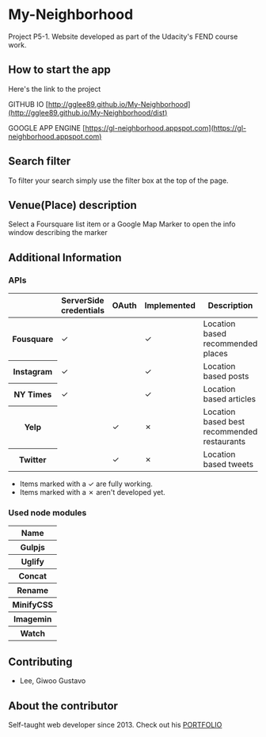 
# My-Neighborhood

Project P5-1. Website developed as part of the Udacity's FEND course work.


## How to start the app

Here's the link to the project

GITHUB IO
[http://gglee89.github.io/My-Neighborhood](http://gglee89.github.io/My-Neighborhood/dist)

GOOGLE APP ENGINE
[https://gl-neighborhood.appspot.com](https://gl-neighborhood.appspot.com)


## Search filter

To filter your search simply use the filter box at the top of the page.


## Venue(Place) description

Select a Foursquare list item or a Google Map Marker to open the info window describing the marker


## Additional Information

### APIs

<table>
	<thead>
		<tr>
			<th></th>
			<th>ServerSide credentials</th>
			<th>OAuth</th>
			<th>Implemented</th>
			<th>Description</th>
		</tr>
	</thead>
	<tbody>
		<tr>
			<th>Fousquare</th>
			<td>&#10003;</td>
			<td></td>
			<td>&#10003;</td>
			<td>Location based recommended places</td>
		</tr>	
		<tr>
                        <th>Instagram</th>
                        <td>&#10003;</td>
                        <td></td>
                        <td>&#10003;</td>
                        <td>Location based posts</td>
                </tr>
		<tr>
                        <th>NY Times</th>
                        <td>&#10003;</td>
                        <td></td>
                        <td>&#10003;</td>
                        <td>Location based articles</td>
                </tr>
		<tr>
                        <th>Yelp</th>
                        <td></td>
                        <td>&#10003;</td>
                        <td>&#10007;</td>
                        <td>Location based best recommended restaurants</td>
                </tr>
		<tr>
                        <th>Twitter</th>
                        <td></td>
                        <td>&#10003;</td>
                        <td>&#10007;</td>
                        <td>Location based tweets</td>
                </tr>
	<tbody>
</table>

- Items marked with a &#10003; are fully working.
- Items marked with a &#10007; aren't developed yet.


### Used node modules

<table>
	<thead>
		<tr>
			<th>Name</th>
		</tr>
	</thead>
	<tbody>
		<tr><th>Gulpjs</th></tr>
		<tr><th>Uglify</th></tr>
		<tr><th>Concat</th></tr>
		<tr><th>Rename</th></tr>
		<tr><th>MinifyCSS</th></tr>
		<tr><th>Imagemin</th></tr>
		<tr><th>Watch</th></tr>
	</tbody>
</table>


Contributing
-------------
- Lee, Giwoo Gustavo


About the contributor
-------------
Self-taught web developer since 2013. Check out his [PORTFOLIO](https://gl-portfolio.appspot.com)
